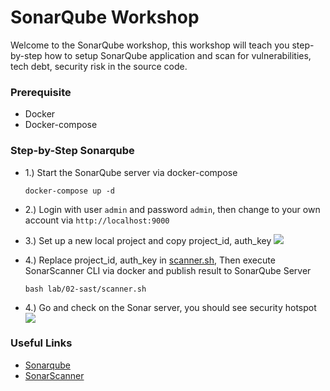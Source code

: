 # SonarQube Workshop

Welcome to the SonarQube workshop, this workshop will teach you step-by-step how to setup SonarQube application
and scan for vulnerabilities, tech debt, security risk in the source code.

### Prerequisite

- Docker
- Docker-compose

### Step-by-Step Sonarqube

- 1.) Start the SonarQube server via docker-compose
  ```shell
  docker-compose up -d
  ```

- 2.) Login with user `admin` and password `admin`, then change to your own account via `http://localhost:9000`


- 3.) Set up a new local project and copy project_id, auth_key
  ![](/Users/worasitdaimongkol/Repositories/NTC/application-security-101/images/003-sonarqube.png)


- 4.) Replace project_id, auth_key in [scanner.sh](scanner.sh), Then execute SonarScanner CLI via docker and publish
  result to SonarQube Server
  ```shell
  bash lab/02-sast/scanner.sh
  ```

- 4.) Go and check on the Sonar server, you should see security hotspot
  ![](/Users/worasitdaimongkol/Repositories/NTC/application-security-101/images/002-sonarqube.png)

### Useful Links

- [Sonarqube](https://docs.sonarsource.com/sonarqube/latest/)
- [SonarScanner](https://docs.sonarsource.com/sonarqube/10.3/analyzing-source-code/scanners/sonarscanner/)
